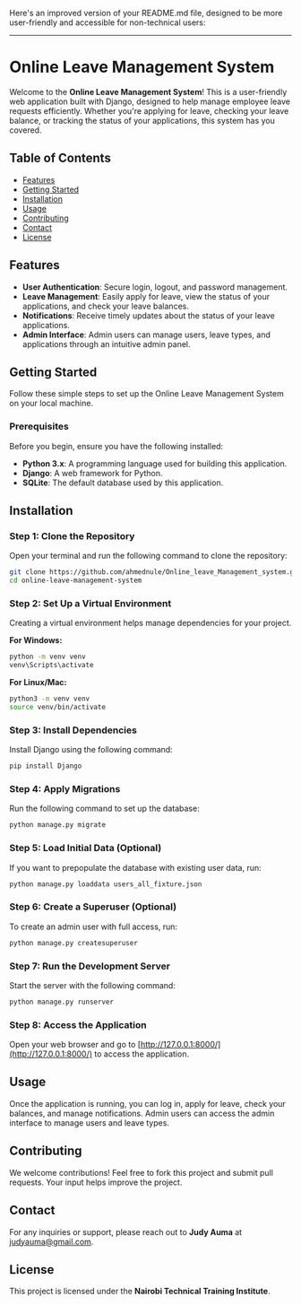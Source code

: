 Here's an improved version of your README.md file, designed to be more user-friendly and accessible for non-technical users:

---

# Online Leave Management System

Welcome to the **Online Leave Management System**! This is a user-friendly web application built with Django, designed to help manage employee leave requests efficiently. Whether you're applying for leave, checking your leave balance, or tracking the status of your applications, this system has you covered.

## Table of Contents

- [Features](#features)
- [Getting Started](#getting-started)
- [Installation](#installation)
- [Usage](#usage)
- [Contributing](#contributing)
- [Contact](#contact)
- [License](#license)

## Features

- **User Authentication**: Secure login, logout, and password management.
- **Leave Management**: Easily apply for leave, view the status of your applications, and check your leave balances.
- **Notifications**: Receive timely updates about the status of your leave applications.
- **Admin Interface**: Admin users can manage users, leave types, and applications through an intuitive admin panel.

## Getting Started

Follow these simple steps to set up the Online Leave Management System on your local machine.

### Prerequisites

Before you begin, ensure you have the following installed:

- **Python 3.x**: A programming language used for building this application.
- **Django**: A web framework for Python.
- **SQLite**: The default database used by this application.

## Installation

### Step 1: Clone the Repository

Open your terminal and run the following command to clone the repository:

```bash
git clone https://github.com/ahmednule/Online_leave_Management_system.git
cd online-leave-management-system
```

### Step 2: Set Up a Virtual Environment

Creating a virtual environment helps manage dependencies for your project.

**For Windows:**

```bash
python -m venv venv
venv\Scripts\activate
```

**For Linux/Mac:**

```bash
python3 -m venv venv
source venv/bin/activate
```

### Step 3: Install Dependencies

Install Django using the following command:

```bash
pip install Django
```

### Step 4: Apply Migrations

Run the following command to set up the database:

```bash
python manage.py migrate
```

### Step 5: Load Initial Data (Optional)

If you want to prepopulate the database with existing user data, run:

```bash
python manage.py loaddata users_all_fixture.json
```

### Step 6: Create a Superuser (Optional)

To create an admin user with full access, run:

```bash
python manage.py createsuperuser
```

### Step 7: Run the Development Server

Start the server with the following command:

```bash
python manage.py runserver
```

### Step 8: Access the Application

Open your web browser and go to [http://127.0.0.1:8000/](http://127.0.0.1:8000/) to access the application.

## Usage

Once the application is running, you can log in, apply for leave, check your balances, and manage notifications. Admin users can access the admin interface to manage users and leave types.

## Contributing

We welcome contributions! Feel free to fork this project and submit pull requests. Your input helps improve the project.

## Contact

For any inquiries or support, please reach out to **Judy Auma** at [judyauma@gmail.com](mailto:judyauma@gmail.com).

## License

This project is licensed under the **Nairobi Technical Training Institute**.
